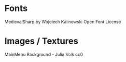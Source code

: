 # Fonts
MedievalSharp by Wojciech Kalinowski
Open Font License

# Images / Textures
MainMenu Background - Julia Volk 
cc0
